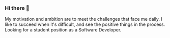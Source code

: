 ### Hi there 👋
My motivation and ambition are to meet the challenges that face me daily.
I like to succeed when it's difficult, and see the positive things in the process.
Looking for a student position as a Software Developer.
